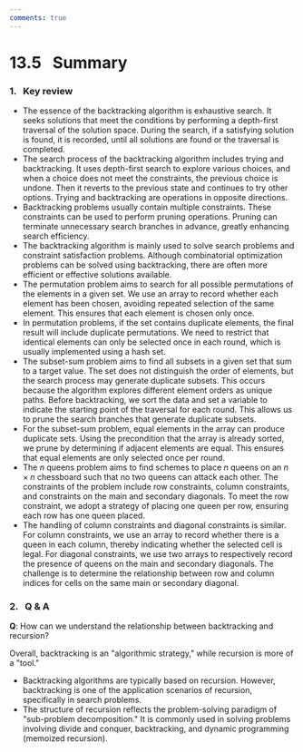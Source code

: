 ```yaml
---
comments: true
---
```


# 13.5 &nbsp; Summary

### 1. &nbsp; Key review

- The essence of the backtracking algorithm is exhaustive search. It seeks solutions that meet the conditions by performing a depth-first traversal of the solution space. During the search, if a satisfying solution is found, it is recorded, until all solutions are found or the traversal is completed.
- The search process of the backtracking algorithm includes trying and backtracking. It uses depth-first search to explore various choices, and when a choice does not meet the constraints, the previous choice is undone. Then it reverts to the previous state and continues to try other options. Trying and backtracking are operations in opposite directions.
- Backtracking problems usually contain multiple constraints. These constraints can be used to perform pruning operations. Pruning can terminate unnecessary search branches in advance, greatly enhancing search efficiency.
- The backtracking algorithm is mainly used to solve search problems and constraint satisfaction problems. Although combinatorial optimization problems can be solved using backtracking, there are often more efficient or effective solutions available.
- The permutation problem aims to search for all possible permutations of the elements in a given set. We use an array to record whether each element has been chosen, avoiding repeated selection of the same element. This ensures that each element is chosen only once.
- In permutation problems, if the set contains duplicate elements, the final result will include duplicate permutations. We need to restrict that identical elements can only be selected once in each round, which is usually implemented using a hash set.
- The subset-sum problem aims to find all subsets in a given set that sum to a target value. The set does not distinguish the order of elements, but the search process may generate duplicate subsets. This occurs because the algorithm explores different element orders as unique paths. Before backtracking, we sort the data and set a variable to indicate the starting point of the traversal for each round. This allows us to prune the search branches that generate duplicate subsets.
- For the subset-sum problem, equal elements in the array can produce duplicate sets. Using the precondition that the array is already sorted, we prune by determining if adjacent elements are equal. This ensures that equal elements are only selected once per round.
- The $n$ queens problem aims to find schemes to place $n$ queens on an $n \times n$ chessboard such that no two queens can attack each other. The constraints of the problem include row constraints, column constraints, and constraints on the main and secondary diagonals. To meet the row constraint, we adopt a strategy of placing one queen per row, ensuring each row has one queen placed.
- The handling of column constraints and diagonal constraints is similar. For column constraints, we use an array to record whether there is a queen in each column, thereby indicating whether the selected cell is legal. For diagonal constraints, we use two arrays to respectively record the presence of queens on the main and secondary diagonals. The challenge is to determine the relationship between row and column indices for cells on the same main or secondary diagonal.

### 2. &nbsp; Q & A

**Q**: How can we understand the relationship between backtracking and recursion?

Overall, backtracking is an "algorithmic strategy," while recursion is more of a "tool."

- Backtracking algorithms are typically based on recursion. However, backtracking is one of the application scenarios of recursion, specifically in search problems.
- The structure of recursion reflects the problem-solving paradigm of "sub-problem decomposition." It is commonly used in solving problems involving divide and conquer, backtracking, and dynamic programming (memoized recursion).
